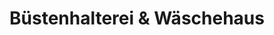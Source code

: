 ---
title: "Büstenhalterei & Wäschehaus"
url: /freising/buestenhalterei-und-waeschehaus/
shop: Kleidung
---
